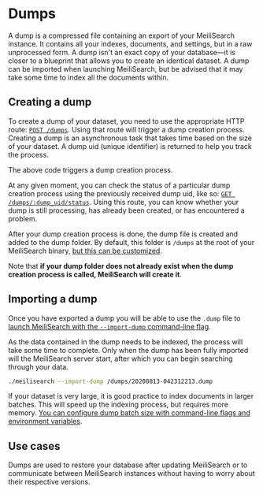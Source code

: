 # Dumps

A dump is a compressed file containing an export of your MeiliSearch instance. It contains all your indexes, documents, and settings, but in a raw unprocessed form. A dump isn't an exact copy of your database—it is closer to a blueprint that allows you to create an identical dataset. A dump can be imported when launching MeiliSearch, but be advised that it may take some time to index all the documents within.

## Creating a dump

To create a dump of your dataset, you need to use the appropriate HTTP route: [`POST /dumps`](/reference/api/dump#create-a-dump). Using that route will trigger a dump creation process. Creating a dump is an asynchronous task that takes time based on the size of your dataset. A dump uid (unique identifier) is returned to help you track the process.

<CodeSamples id="post_dump_1" />

The above code triggers a dump creation process.

At any given moment, you can check the status of a particular dump creation process using the previously received dump uid, like so: [`GET /dumps/:dump_uid/status`](/reference/api/dump#get-dump-status). Using this route, you can know whether your dump is still processing, has already been created, or has encountered a problem.

<CodeSamples id="get_dump_status_1" />

After your dump creation process is done, the dump file is created and added to the dump folder. By default, this folder is `/dumps` at the root of your MeiliSearch binary, [but this can be customized](/reference/features/configuration#dumps-destination).

Note that **if your dump folder does not already exist when the dump creation process is called, MeiliSearch will create it**.

## Importing a dump

Once you have exported a dump you will be able to use the `.dump` file to [launch MeiliSearch with the `--import-dump` command-line flag](/reference/features/configuration#import-dump).

As the data contained in the dump needs to be indexed, the process will take some time to complete. Only when the dump has been fully imported will the MeiliSearch server start, after which you can begin searching through your data.

```bash
./meilisearch --import-dump /dumps/20200813-042312213.dump
```

If your dataset is very large, it is good practice to index documents in larger batches. This will speed up the indexing process, but requires more memory. [You can configure dump batch size with command-line flags and environment variables](/reference/features/configuration#dump-batch-size).

## Use cases

Dumps are used to restore your database after updating MeiliSearch or to communicate between MeiliSearch instances without having to worry about their respective versions.
